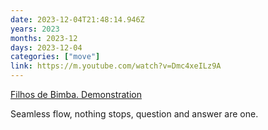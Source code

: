```yaml
---
date: 2023-12-04T21:48:14.946Z
years: 2023
months: 2023-12
days: 2023-12-04
categories: ["move"]
link: https://m.youtube.com/watch?v=Dmc4xeILz9A
---
```

[Filhos de Bimba. Demonstration](https://m.youtube.com/watch?v=Dmc4xeILz9A)

Seamless flow, nothing stops, question and answer are one.

